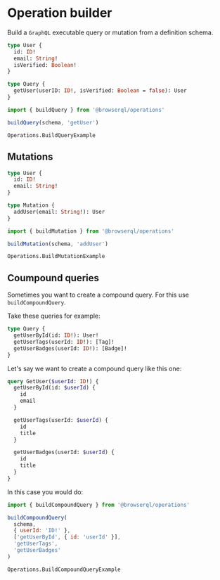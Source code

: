 # Operation builder

Build a `GraphQL` executable query or mutation from a definition schema.

```graphql
type User {
  id: ID!
  email: String!
  isVerified: Boolean!
}

type Query {
  getUser(userID: ID!, isVerified: Boolean = false): User
}
```

```javascript
import { buildQuery } from '@browserql/operations'

buildQuery(schema, 'getUser')
```

```snapshot
Operations.BuildQueryExample
```

## Mutations

```graphql
type User {
  id: ID!
  email: String!
}

type Mutation {
  addUser(email: String!): User
}
```

```javascript
import { buildMutation } from '@browserql/operations'

buildMutation(schema, 'addUser')
```

```snapshot
Operations.BuildMutationExample
```

## Coumpound queries

Sometimes you want to create a compound query. For this use `buildCompoundQuery`.

Take these queries for example:

```graphql
type Query {
  getUserById(id: ID!): User!
  getUserTags(userId: ID!): [Tag]!
  getUserBadges(userId: ID!): [Badge]!
}
```

Let's say we want to create a compound query like this one:

```graphql
query GetUser($userId: ID!) {
  getUserById(id: $userId) {
    id
    email
  }

  getUserTags(userId: $userId) {
    id
    title
  }

  getUserBadges(userId: $userId) {
    id
    title
  }
}
```

In this case you would do:

```javascript
import { buildCompoundQuery } from '@browserql/operations'

buildCompoundQuery(
  schema,
  { userId: 'ID!' },
  ['getUserById', { id: 'userId' }],
  'getUserTags',
  'getUserBadges'
)
```

```snapshot
Operations.BuildCompoundQueryExample
```
